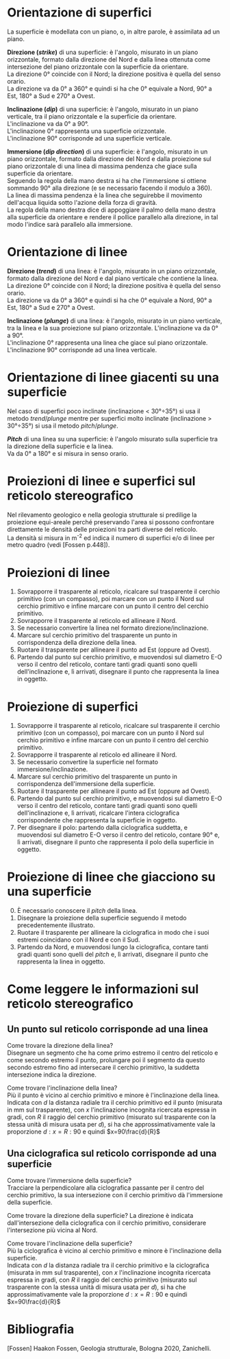 # Orientazione di superfici

La superficie è modellata con un piano, o, in altre parole, è assimilata ad un piano.

**Direzione (_strike_)** di una superficie: è l'angolo, misurato in un piano orizzontale, formato dalla direzione del Nord e dalla linea ottenuta come intersezione del piano orizzontale con la superficie da orientare.  
La direzione 0° coincide con il Nord; la direzione positiva è quella del senso orario.  
La direzione va da 0° a 360° e quindi si ha che 0° equivale a Nord, 90° a Est, 180° a Sud e 270° a Ovest.

**Inclinazione (_dip_)** di una superficie: è l'angolo, misurato in un piano verticale, tra il piano orizzontale e la superficie da orientare.  
L'inclinazione va da 0° a 90°.  
L'inclinazione 0° rappresenta una superficie orizzontale.  
L'inclinazione 90° corrisponde ad una superficie verticale. 

**Immersione (_dip direction_)** di una superficie: è l'angolo, misurato in un piano orizzontale, formato dalla direzione del Nord e dalla proiezione sul piano orizzontale di una linea di massima pendenza che giace sulla superficie da orientare.  
Seguendo la regola della mano destra si ha che l'immersione si ottiene sommando 90° alla direzione (e se necessario facendo il modulo a 360).  
La linea di massima pendenza è la linea che seguirebbe il movimento dell'acqua liquida sotto l'azione della forza di gravità.  
La regola della mano destra dice di appoggiare il palmo della mano destra alla superficie da orientare e rendere il pollice parallelo alla direzione, in tal modo l'indice sarà parallelo alla immersione.

# Orientazione di linee

**Direzione (_trend_)** di una linea: è l'angolo, misurato in un piano orizzontale, formato dalla direzione del Nord e dal piano verticale che contiene la linea.  
La direzione 0° coincide con il Nord; la direzione positiva è quella del senso orario.  
La direzione va da 0° a 360° e quindi si ha che 0° equivale a Nord, 90° a Est, 180° a Sud e 270° a Ovest.

**Inclinazione (_plunge_)** di una linea: è l'angolo, misurato in un piano verticale, tra la linea e la sua proiezione sul piano orizzontale.
L'inclinazione va da 0° a 90°.  
L'inclinazione 0° rappresenta una linea che giace sul piano orizzontale.  
L'inclinazione 90° corrisponde ad una linea verticale.

# Orientazione di linee giacenti su una superficie

Nel caso di superfici poco inclinate (inclinazione < 30°÷35°) si usa il metodo _trend_/_plunge_ mentre per superfici molto inclinate (inclinazione > 30°÷35°) si usa il metodo _pitch_/_plunge_.

**_Pitch_** di una linea su una superficie: è l'angolo misurato sulla superficie tra la direzione della superficie e la linea.  
Va da 0° a 180° e si misura in senso orario.

# Proiezioni di linee e superfici sul reticolo stereografico

Nel rilevamento geologico e nella geologia strutturale si predilige la proiezione equi-areale perché preservando l'area si possono confrontare direttamente le densità delle proiezioni tra parti diverse del reticolo.  
La densità si misura in m<sup>-2</sup> ed indica il numero di superfici e/o di linee per metro quadro (vedi [Fossen p.448]).

# Proiezioni di linee 
1) Sovrapporre il trasparente al reticolo, ricalcare sul trasparente il cerchio primitivo (con un compasso), poi marcare con un punto il Nord sul cerchio primitivo e infine marcare con un punto il centro del cerchio primitivo.
2) Sovrapporre il trasparente al reticolo ed allineare il Nord.
3) Se necessario convertire la linea nel formato direzione/inclinazione.
4) Marcare sul cerchio primitivo del trasparente un punto in corrispondenza della direzione della linea.
5) Ruotare il trasparente per allineare il punto ad Est (oppure ad Ovest).
6) Partendo dal punto sul cerchio primitivo, e muovendosi sul diametro E-O verso il centro del reticolo, contare tanti gradi quanti sono quelli dell'inclinazione e, lì arrivati, disegnare il punto che rappresenta la linea in oggetto.

# Proiezione di superfici
1) Sovrapporre il trasparente al reticolo, ricalcare sul trasparente il cerchio primitivo (con un compasso), poi marcare con un punto il Nord sul cerchio primitivo e infine marcare con un punto il centro del cerchio primitivo.
2) Sovrapporre il trasparente al reticolo ed allineare il Nord.
3) Se necessario convertire la superficie nel formato immersione/inclinazione.
4) Marcare sul cerchio primitivo del trasparente un punto in corrispondenza dell'immersione della superficie.
5) Ruotare il trasparente per allineare il punto ad Est (oppure ad Ovest).
6) Partendo dal punto sul cerchio primitivo, e muovendosi sul diametro E-O verso il centro del reticolo, contare tanti gradi quanti sono quelli dell'inclinazione e, lì arrivati, ricalcare l'intera ciclografica corrispondente che rappresenta la superficie in oggetto.
7) Per disegnare il polo: partendo dalla ciclografica suddetta, e muovendosi sul diametro E-O verso il centro del reticolo, contare 90° e, lì arrivati, disegnare il punto che rappresenta il polo della superficie in oggetto.

# Proiezione di linee che giacciono su una superficie
0) È necessario conoscere il _pitch_ della linea.
1) Disegnare la proiezione della superficie seguendo il metodo precedentemente illustrato.
2) Ruotare il trasparente per allineare la ciclografica in modo che i suoi estremi coincidano con il Nord e con il Sud.
3) Partendo da Nord, e muovendosi lungo la ciclografica, contare tanti gradi quanti sono quelli del _pitch_ e, lì arrivati, disegnare il punto che rappresenta la linea in oggetto.

# Come leggere le informazioni sul reticolo stereografico

## Un punto sul reticolo corrisponde ad una linea

Come trovare la direzione della linea?  
Disegnare un segmento che ha come primo estremo il centro del reticolo e come secondo estremo il punto, prolungare poi il segmento da questo secondo estremo fino ad intersecare il cerchio primitivo, la suddetta intersezione indica la direzione.

Come trovare l'inclinazione della linea?  
Più il punto è vicino al cerchio primitivo e minore è l'inclinazione della linea.  
Indicata con $d$ la distanza radiale tra il cerchio primitivo ed il punto (misurata in mm sul trasparente), con $x$ l'inclinazione incognita ricercata espressa in gradi, con $R$ il raggio del cerchio primitivo (misurato sul trasparente con la stessa unità di misura usata per $d$), si ha che approssimativamente vale la proporzione $d:x=R:90$ e quindi $x=90\frac{d}{R}$

## Una ciclografica sul reticolo corrisponde ad una superficie

Come trovare l'immersione della superficie?  
Tracciare la perpendicolare alla ciclografica passante per il centro del cerchio primitivo, la sua intersezione con il cerchio primitivo dà l'immersione della superficie.

Come trovare la direzione della superficie?
La direzione è indicata dall'intersezione della ciclografica con il cerchio primitivo, considerare l'intersezione più vicina al Nord.

Come trovare l'inclinazione della superficie?  
Più la ciclografica è vicino al cerchio primitivo e minore è l'inclinazione della superficie.  
Indicata con $d$ la distanza radiale tra il cerchio primitivo e la ciclografica (misurata in mm sul trasparente), con $x$ l'inclinazione incognita ricercata espressa in gradi, con $R$ il raggio del cerchio primitivo (misurato sul trasparente con la stessa unità di misura usata per $d$), si ha che approssimativamente vale la proporzione $d:x=R:90$ e quindi $x=90\frac{d}{R}$




# Bibliografia

[Fossen] Haakon Fossen, Geologia strutturale, Bologna 2020, Zanichelli.